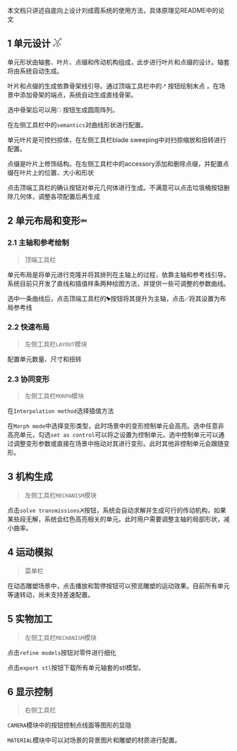 本文档只讲述自底向上设计刘成霞系统的使用方法，具体原理见README中的论文

## 1 单元设计 <img src="css/icons/menubar/unit-scene.svg" width = "20" height = "20"/> 

单元形状由轴套、叶片、点缀和传动机构组成，此步进行叶片和点缀的设计。轴套将由系统自动生成。

叶片和点缀的生成依靠骨架线引导。通过顶端工具栏中的<img src="css/icons/toolbar/add-end.svg" width = "10" height = "10"/> 按钮绘制末点 ，在场景中添加骨架的端点，系统自动生成直线骨架。

选中骨架后可以用<img src="css/icons/toolbar/ca.svg" width = "10" height = "10"/> 按钮生成圆周阵列。

在左侧工具栏中的`semantics`对曲线形状进行配置。

单元叶片是可控扫掠体，在左侧工具栏blade sweeping中对扫掠缩放和扭转进行配置。

点缀是叶片上修饰结构。在左侧工具栏中的accessory添加和删除点缀，并配置点缀在叶片上的位置、大小和形状

点击顶端工具栏的确认按钮对单元几何体进行生成。不满意可以点击垃圾桶按钮删除几何体，调整各项配置后再生成

## 2 单元布局和变形<img src="css/icons/menubar/sculpture-scene.svg" width = "15" height = "15"/> 

### 2.1 主轴和参考绘制  

> 顶端工具栏

单元布局是将单元进行克隆并将其排列在主轴上的过程，依靠主轴和参考线引导。系统目前只开发了直线和插值样条两种绘图方法，并提供一些可调整的参数曲线。

选中一条曲线后，点击顶端工具栏的<img src="css/icons/toolbar/axis.svg" width = "10" height = "10"/>按钮将其提升为主轴，点击<img src="css/icons/toolbar/reference.svg" width = "10" height = "10"/>将其设置为布局参考线

### 2.2 快速布局

> 左侧工具栏`LAYOUT`模块

配置单元数量、尺寸和扭转

### 2.3 协同变形

> 左侧工具栏`MORPH`模块

在`Interpolation method`选择插值方法

在`Morph mode`中选择变形类型，此时场景中的变形控制单元会高亮。选中任意非高亮单元，勾选`set as control`可以将之设置为控制单元。选中控制单元可以通过调整变形参数或直接在场景中拖动对其进行变形。此时其他非控制单元会跟随变形。

## 3 机构生成

> 左侧工具栏`MECHANISM`模块

点击`solve transmissions`<img src="css/icons/leftbar/transmissions.svg" width = "10" height = "10"/>按钮，系统会自动求解并生成可行的传动机构，如果某些段无解，系统会红色高亮相关的单元。此时用户需要调整主轴的局部形状，减小曲率。

## 4 运动模拟

> 菜单栏

在动态雕塑场景中，点击播放和暂停按钮可以预览雕塑的运动效果。目前所有单元等速转动，尚未支持差速配置。

## 5 实物加工

> 左侧工具栏`MECHANISM`模块

点击`refine models`按钮对零件进行细化

点击`export stl`按钮下载所有单元轴套的stl模型。

## 6 显示控制

> 右侧工具栏

`CAMERA`模块中的按钮控制点线面等图形的显隐

`MATERIAL`模块中可以对场景的背景图片和雕塑的材质进行配置。